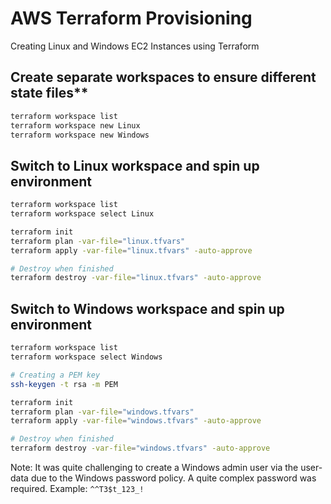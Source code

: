 # AWS Terraform Provisioning
Creating Linux and Windows EC2 Instances using Terraform

## Create separate workspaces to ensure different state files**
```bash
terraform workspace list
terraform workspace new Linux
terraform workspace new Windows
```

## Switch to Linux workspace and spin up environment
```bash
terraform workspace list
terraform workspace select Linux

terraform init
terraform plan -var-file="linux.tfvars"
terraform apply -var-file="linux.tfvars" -auto-approve

# Destroy when finished
terraform destroy -var-file="linux.tfvars" -auto-approve
```

## Switch to Windows workspace and spin up environment
```bash
terraform workspace list
terraform workspace select Windows

# Creating a PEM key
ssh-keygen -t rsa -m PEM

terraform init
terraform plan -var-file="windows.tfvars"
terraform apply -var-file="windows.tfvars" -auto-approve

# Destroy when finished
terraform destroy -var-file="windows.tfvars" -auto-approve
```

Note:
It was quite challenging to create a Windows admin user via the user-data due to the Windows password policy.
A quite complex password was required. Example: `^^T3$t_123_!`
